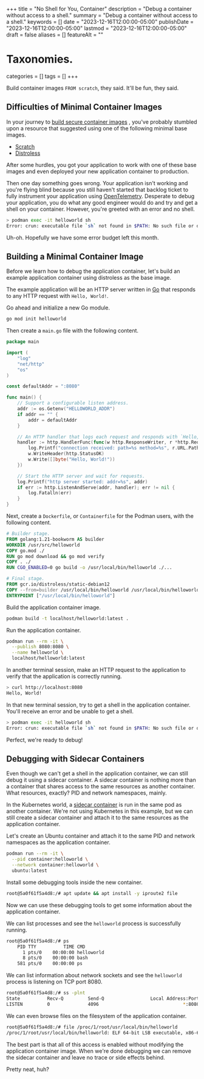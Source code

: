 +++
title       = "No Shell for You, Container"
description = "Debug a container without access to a shell."
summary     = "Debug a container without access to a shell."
keywords    = []
date        = "2023-12-16T12:00:00-05:00"
publishDate = "2023-12-16T12:00:00-05:00"
lastmod     = "2023-12-16T12:00:00-05:00"
draft       = false
aliases     = []
featureAlt  = ""

# Taxonomies.
categories = []
tags       = []
+++

Build container images `FROM scratch`, they said. It'll be fun, they said.

## Difficulties of Minimal Container Images

In your journey to
[build secure container images](https://docs.docker.com/develop/security-best-practices/)
, you've probably stumbled upon a resource that suggested using one of the
following minimal base images.

- [Scratch](https://dev.to/iblancasa/use-scratch-images-is-it-a-good-idea-32lp)
- [Distroless](https://github.com/GoogleContainerTools/distroless)

After some hurdles, you got your application to work with one of these base
images and even deployed your new application container to production.

Then one day something goes wrong. Your application isn't working and you're
flying blind because you still haven't started that backlog ticket to fully
instrument your application using [OpenTelemetry](https://opentelemetry.io/).
Desperate to debug your application, you do what any good engineer would do and
try and get a shell on your container. However, you're greeted with an error and
no shell.

```sh
> podman exec -it helloworld sh
Error: crun: executable file `sh` not found in $PATH: No such file or directory: OCI runtime attempted to invoke a command that was not found
```

Uh-oh. Hopefully we have some error budget left this month.

## Building a Minimal Container Image

Before we learn how to debug the application container, let's build an example
application container using distroless as the base image.

The example application will be an HTTP server written in [Go](https://go.dev)
that responds to any HTTP request with `Hello, World!`.

Go ahead and initialize a new Go module.

```sh
go mod init helloworld
```

Then create a `main.go` file with the following content.

```go
package main

import (
	"log"
	"net/http"
	"os"
)

const defaultAddr = ":8080"

func main() {
	// Support a configurable listen address.
	addr := os.Getenv("HELLOWORLD_ADDR")
	if addr == "" {
		addr = defaultAddr
	}

    // An HTTP handler that logs each request and responds with `Hello, World!`.
	handler := http.HandlerFunc(func(w http.ResponseWriter, r *http.Request) {
		log.Printf("connection received: path=%s method=%s", r.URL.Path, r.Method)
		w.WriteHeader(http.StatusOK)
		w.Write([]byte("Hello, World!"))
	})

	// Start the HTTP server and wait for requests.
	log.Printf("http server started: addr=%s", addr)
	if err := http.ListenAndServe(addr, handler); err != nil {
		log.Fatalln(err)
	}
}
```

Next, create a `Dockerfile`, or `Containerfile` for the Podman users, with the
following content.

```dockerfile
# Builder stage.
FROM golang:1.21-bookworm AS builder
WORKDIR /usr/src/helloworld
COPY go.mod ./
RUN go mod download && go mod verify
COPY . ./
RUN CGO_ENABLED=0 go build -o /usr/local/bin/helloworld ./...

# Final stage.
FROM gcr.io/distroless/static-debian12
COPY --from=builder /usr/local/bin/helloworld /usr/local/bin/helloworld
ENTRYPOINT ["/usr/local/bin/helloworld"]
```

Build the application container image.

```sh
podman build -t localhost/helloworld:latest .
```

Run the application container.

```sh
podman run --rm -it \
  --publish 8080:8080 \
  --name helloworld \
  localhost/helloworld:latest
```

In another terminal session, make an HTTP request to the application to verify
that the application is correctly running.

```sh
> curl http://localhost:8080
Hello, World!
```

In that new terminal session, try to get a shell in the application container.
You'll receive an error and be unable to get a shell.

```sh
> podman exec -it helloworld sh
Error: crun: executable file `sh` not found in $PATH: No such file or directory: OCI runtime attempted to invoke a command that was not found
```

Perfect, we're ready to debug!

## Debugging with Sidecar Containers

Even though we can't get a shell in the application container, we can still
debug it using a sidecar container. A sidecar container is nothing more than a
container that shares access to the same resources as another container. What
resources, exactly? PID and network namespaces, mainly.

In the Kubernetes world, a
[sidecar container](https://kubernetes.io/docs/concepts/workloads/pods/sidecar-containers/)
is run in the same pod as another container. We're not using Kubernetes in this
example, but we can still create a sidecar container and attach it to the same
resources as the application container.

Let's create an Ubuntu container and attach it to the same PID and network
namespaces as the application container.

```sh
podman run --rm -it \
  --pid container:helloworld \
  --network container:helloworld \
  ubuntu:latest
```

Install some debugging tools inside the new container.

```sh
root@5a0f61f5a4d8:/# apt update && apt install -y iproute2 file
```

Now we can use these debugging tools to get some information about the
application container.

We can list processes and see the `helloworld` process is successfully running.

```sh
root@5a0f61f5a4d8:/# ps
    PID TTY          TIME CMD
      1 pts/0    00:00:00 helloworld
      8 pts/0    00:00:00 bash
    581 pts/0    00:00:00 ps
```

We can list information about network sockets and see the `helloworld` process
is listening on TCP port 8080.

```sh
root@5a0f61f5a4d8:/# ss -plnt
State          Recv-Q         Send-Q                 Local Address:Port                 Peer Address:Port        Process
LISTEN         0              4096                               *:8080                            *:*            users:(("helloworld",pid=1,fd=3))
```

We can even browse files on the filesystem of the application container.

```sh
root@5a0f61f5a4d8:/# file /proc/1/root/usr/local/bin/helloworld
/proc/1/root/usr/local/bin/helloworld: ELF 64-bit LSB executable, x86-64, version 1 (SYSV), statically linked, Go BuildID=m_ZjLmQc9E6XDzUFE2pu/phVDJXSQW6cVa0uVbdi7/pLH3R4ED3b_7H3R2lP1w/aeuE-YzaCrbLpqL2P8fG, with debug_info, not stripped
```

The best part is that all of this access is enabled without modifying the
application container image. When we're done debugging we can remove the sidecar
container and leave no trace or side effects behind.

Pretty neat, huh?
